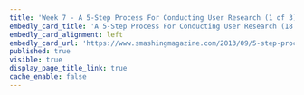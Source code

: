 ```yaml
---
title: 'Week 7 - A 5-Step Process For Conducting User Research (1 of 3)'
embedly_card_title: 'A 5-Step Process For Conducting User Research (18 minutes)'
embedly_card_alignment: left
embedly_card_url: 'https://www.smashingmagazine.com/2013/09/5-step-process-conducting-user-research/'
published: true
visible: true
display_page_title_link: true
cache_enable: false
---
```


